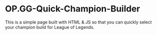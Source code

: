 # OP.GG-Quick-Champion-Builder
This is a simple page built with HTML &amp; JS so that you can quickly select your champion build for League of Legends.

